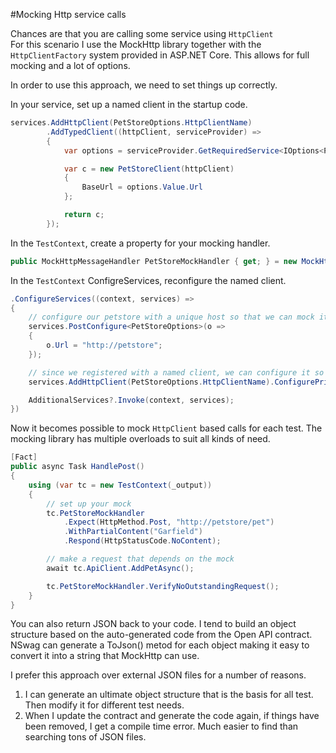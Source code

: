 #Mocking Http service calls

Chances are that you are calling some service using ```HttpClient```  
For this scenario I use the MockHttp library together with the ```HttpClientFactory``` system provided in ASP.NET Core. 
This allows for full mocking and a lot of options. 

In order to use this approach, we need to set things up correctly. 

In your service, set up a named client in the startup code. 
```CS
services.AddHttpClient(PetStoreOptions.HttpClientName)
        .AddTypedClient((httpClient, serviceProvider) =>
        {
            var options = serviceProvider.GetRequiredService<IOptions<PetStoreOptions>>();

            var c = new PetStoreClient(httpClient)
            {
                BaseUrl = options.Value.Url
            };

            return c;
        });
```
In the ```TestContext```, create a property for your mocking handler. 
```CS
public MockHttpMessageHandler PetStoreMockHandler { get; } = new MockHttpMessageHandler();
```
In the ```TestContext``` ConfigreServices, reconfigure the named client. 
```CS
.ConfigureServices((context, services) =>
{
    // configure our petstore with a unique host so that we can mock it using different urls than other services we might want to mock
    services.PostConfigure<PetStoreOptions>(o =>
    {
        o.Url = "http://petstore";
    });

    // since we registered with a named client, we can configure it so that we can mock all the requests and responses
    services.AddHttpClient(PetStoreOptions.HttpClientName).ConfigurePrimaryHttpMessageHandler(() => PetStoreMockHandler);

    AdditionalServices?.Invoke(context, services);
})
```
Now it becomes possible to mock ```HttpClient``` based calls for each test. 
The mocking library has multiple overloads to suit all kinds of need. 
```CS
[Fact]
public async Task HandlePost()
{
    using (var tc = new TestContext(_output))
    {
        // set up your mock
        tc.PetStoreMockHandler
            .Expect(HttpMethod.Post, "http://petstore/pet")
            .WithPartialContent("Garfield")
            .Respond(HttpStatusCode.NoContent);

        // make a request that depends on the mock
        await tc.ApiClient.AddPetAsync();

        tc.PetStoreMockHandler.VerifyNoOutstandingRequest();
    }
}
```

You can also return JSON back to your code. I tend to build an object structure based on the auto-generated code from the Open API contract. 
NSwag can generate a ToJson() metod for each object making it easy to convert it into a string that MockHttp can use. 

I prefer this approach over external JSON files for a number of reasons. 
1. I can generate an ultimate object structure that is the basis for all test. Then modify it for different test needs. 
2. When I update the contract and generate the code again, if things have been removed, I get a compile time error. Much easier to find than searching tons of JSON files. 